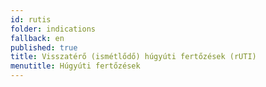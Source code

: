 ```yaml
---
id: rutis
folder: indications
fallback: en
published: true
title: Visszatérő (ismétlődő) húgyúti fertőzések (rUTI)
menutitle: Húgyúti fertőzések
---
```

